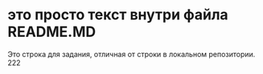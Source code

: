 # это просто текст внутри файла README.MD

Это строка для задания, отличная от строки в локальном репозитории.
222

